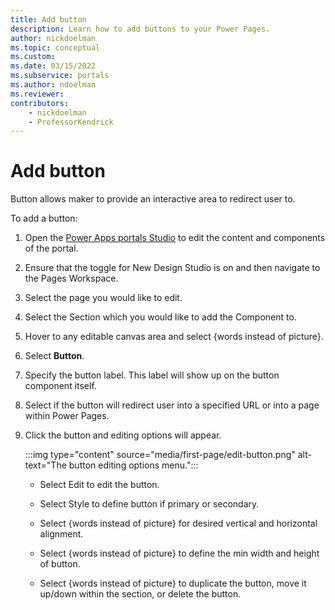 ```yaml
---
title: Add button
description: Learn how to add buttons to your Power Pages.
author: nickdoelman
ms.topic: conceptual
ms.custom: 
ms.date: 03/15/2022
ms.subservice: portals
ms.author: ndoelman 
ms.reviewer: 
contributors:
    - nickdoelman
    - ProfessorKendrick
---
```


# Add button 

Button allows maker to provide an interactive area to redirect user to.

To add a button:

1. Open the [Power Apps portals Studio](/powerapps/maker/portals/portal-designer-anatomy) to edit the content and components of the portal.

1. Ensure that the toggle for New Design Studio is on and then navigate to the Pages Workspace.

1. Select the page you would like to edit.

1. Select the Section which you would like to add the Component to.

1. Hover to any editable canvas area and select {words instead of picture}.

1. Select **Button**.

1. Specify the button label. This label will show up on the button component itself.

1. Select if the button will redirect user into a specified URL or into a page within Power Pages.

1. Click the button and editing options will appear.

    :::img type="content" source="media/first-page/edit-button.png" alt-text="The button editing options menu."::: 

    - Select Edit to edit the button.

    - Select Style to define button if primary or secondary.

    - Select {words instead of picture} for desired vertical and horizontal alignment.

    - Select {words instead of picture} to define the min width and height of button.

    - Select {words instead of picture} to duplicate the button, move it up/down within the section, or delete the button.